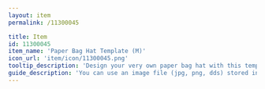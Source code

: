 ```yaml
---
layout: item
permalink: /11300045

title: Item
id: 11300045
item_name: 'Paper Bag Hat Template (M)'
icon_url: 'item/icon/11300045.png'
tooltip_description: 'Design your very own paper bag hat with this template.'
guide_description: 'You can use an image file (jpg, png, dds) stored in the MapleStory2\Custom\Equip folder.'
---
```

